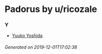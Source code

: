 # Padorus by u/ricozale

### Y
* [Yuuko Yoshida](https://github.com/shadow578/Project-Padoru/blob/master/table-of-contents/characters/YuukoYoshida.md)

###### Generated on 2019-12-01T17:02:38
